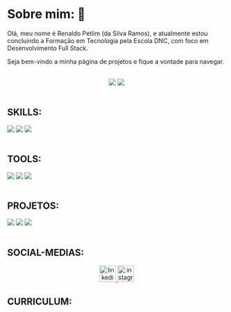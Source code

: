 # Sobre mim: 🎸

Olá, meu nome é Renaldo Petlim (da Silva Ramos), e atualmente estou concluindo a Formação em Tecnologia pela Escola DNC, com foco em Desenvolvimento Full Stack.

Seja bem-vindo a minha página de projetos e fique a vontade para navegar.

<br>
   <div align="center">
      <img src="https://github-readme-stats-git-masterrstaa-rickstaa.vercel.app/api/top-langs/?username=renaldopetlim&bg_color=000&border_color=30A3DC&title_color=E94D5F&text_color=FFF"/>
      <img src="https://github-readme-stats.vercel.app/api?username=renaldopetlim&theme=transparent&bg_color=000&border_color=30A3DC&show_icons=true&icon_color=30A3DC&title_color=E94D5F&text_color=FFF">
   </div>

<br>

## SKILLS:
   <div>
      <img src="https://img.shields.io/badge/HTML5-E34F26?style=for-the-badge&logo=html5&logoColor=white"/>
      <img src="https://img.shields.io/badge/CSS3-1572B6?style=for-the-badge&logo=css3&logoColor=white"/>
      <img src="https://img.shields.io/badge/JavaScript-F7DF1E?style=for-the-badge&logo=javascript&logoColor=black"/> 
   </div>

<br>

## TOOLS:
   <div>
      <img src="https://img.shields.io/badge/GIT-E44C30?style=for-the-badge&logo=git&logoColor=white"/>
      <img src="https://img.shields.io/badge/Figma-696969?style=for-the-badge&logo=figma&logoColor=figma"/>
      <img src="https://img.shields.io/badge/Vscode-007ACC?style=for-the-badge&logo=visual-studio-code&logoColor=white"/>
   </div>

<br>

## PROJETOS:
   <div>
      <!-- <img src="https://github-readme-stats.vercel.app/api/pin/?username=renaldopetlim&repo=moraes-casa-e-construcao&bg_color=000&border_color=30A3DC&show_icons=true&icon_color=30A3DC&title_color=E94D5F&text_color=FFF"/> -->
      <img src="https://github-readme-stats.vercel.app/api/pin/?username=renaldopetlim&repo=projeto-ccxp22&bg_color=000&border_color=30A3DC&show_icons=true&icon_color=30A3DC&title_color=E94D5F&text_color=FFF"/>
      <img src="https://github-readme-stats.vercel.app/api/pin/?username=renaldopetlim&repo=landing-page-dnc&bg_color=000&border_color=30A3DC&show_icons=true&icon_color=30A3DC&title_color=E94D5F&text_color=FFF"/>
      <img src="https://github-readme-stats.vercel.app/api/pin/?username=renaldopetlim&repo=bootcamp-dnc&bg_color=000&border_color=30A3DC&show_icons=true&icon_color=30A3DC&title_color=E94D5F&text_color=FFF"/>
   </div>
   
<br>

## SOCIAL-MEDIAS:
   <div align="center"> 
     <a href="https://www.linkedin.com/in/renaldopetlim/" target="_blank">
       <img src="https://img.shields.io/static/v1?message=LinkedIn&logo=linkedin&label=&color=0e76a8&logoColor=white&labelColor=&style=for-the-badge" height="38" alt="linkedin logo"/>
     </a> 
     <a href="https://www.instagram.com/renaldopetlim" target="_blank">
        <img src="https://img.shields.io/static/v1?message=Instagram&logo=instagram&label=&color=833AB4&logoColor=white&labelColor=&style=for-the-badge" height="38" alt="instagram logo"/>
     </a>
   </div>

## CURRICULUM:
<a href="https://github.com/renaldopetlim/DOCS/blob/main/Curr%C3%ADculo%20Vitae%20-%20Renaldo%20Petlim%20da%20Silva%20Ramos.docx" target="_blank">
<a href="https://github.com/renaldopetlim/DOCS/blob/main/Renaldo%20Petlim%20(Atualizado).docx" target="_blank">
